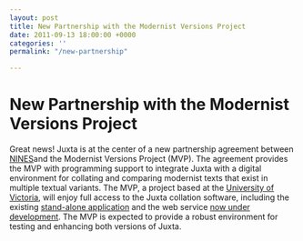 ```yaml
---
layout: post
title: New Partnership with the Modernist Versions Project
date: 2011-09-13 18:00:00 +0000
categories: ''
permalink: "/new-partnership"

---
```

# New Partnership with the Modernist Versions Project

Great news! Juxta is at the center of a new partnership agreement between [NINES](http://www.nines.org/)and the Modernist Versions Project (MVP). The agreement provides the MVP with programming support to integrate Juxta with a digital environment for collating and comparing modernist texts that exist in multiple textual variants. The MVP, a project based at the [University of Victoria](http://www.uvic.ca/), will enjoy full access to the Juxta collation software, including the existing [stand-alone application](http://dev-juxtasoftware.pantheonsite.io/download.html) and the web service [now under development](http://code.google.com/p/juxta/wiki/ProjectRoadmap). The MVP is expected to provide a robust environment for testing and enhancing both versions of Juxta.